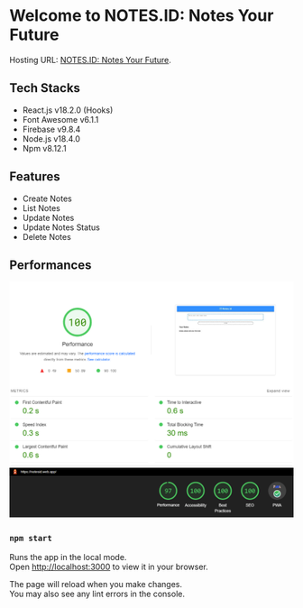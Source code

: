 # Welcome to NOTES.ID: Notes Your Future

Hosting URL: [NOTES.ID: Notes Your Future](https://notesid.web.app/).

## Tech Stacks

- React.js v18.2.0 (Hooks)
- Font Awesome v6.1.1
- Firebase v9.8.4
- Node.js v18.4.0
- Npm v8.12.1

## Features

- Create Notes
- List Notes
- Update Notes
- Update Notes Status
- Delete Notes

## Performances

<img src="perfect-score.png" alt="perfect-score">

<img src="performance.png" alt="performance">

### `npm start`

Runs the app in the local mode.\
Open [http://localhost:3000](http://localhost:3000) to view it in your browser.

The page will reload when you make changes.\
You may also see any lint errors in the console.
